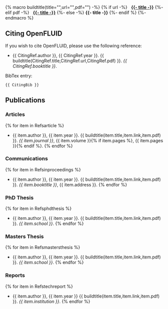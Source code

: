 {% macro buildtitle(title="",url="",pdf="") -%}
{% if url -%}
&nbsp;&nbsp;**<a href="{{ url }}" target=_blank>{{- title -}}</a>**
{%- elif pdf -%}
&nbsp;&nbsp;**<a href="http://www.openfluid-project.org/resources/biblio/{{ pdf }}" target=_blank>{{- title -}}</a>**
{%- else -%}
**{{- title -}}**
{%- endif %}
{%- endmacro %}

## Citing OpenFLUID

If you wish to cite OpenFLUID, please use the following reference:

* {{ CitingRef.author }}, {{ CitingRef.year }}. {{ buildtitle(CitingRef.title,CitingRef.url,CitingRef.pdf) }}. _{{ CitingRef.booktitle }}_.

BibTex entry:
```
{{ CitingBib }}
```


## Publications

### Articles
{% for item in Refsarticle %}
* {{ item.author }}, {{ item.year }}. {{ buildtitle(item.title,item.link,item.pdf) }}. _{{ item.journal }}_, {{ item.volume }}{% if item.pages %}, {{ item.pages }}{% endif %}.
{% endfor %}

### Communications
{% for item in  Refsinproceedings %}
* {{ item.author }}, {{ item.year }}. {{ buildtitle(item.title,item.link,item.pdf) }}. _{{ item.booktitle }}_, {{ item.address }}.
{% endfor %}

### PhD Thesis
{% for item in Refsphdthesis %}
* {{ item.author }}, {{ item.year }}. {{ buildtitle(item.title,item.link,item.pdf) }}. _{{ item.school }}_.
{% endfor %}

### Masters Thesis
{% for item in Refsmastersthesis %}
* {{ item.author }}, {{ item.year }}. {{ buildtitle(item.title,item.link,item.pdf) }}. _{{ item.school }}_.
{% endfor %}

### Reports
{% for item in Refstechreport %}
* {{ item.author }}, {{ item.year }} {{ buildtitle(item.title,item.link,item.pdf) }}. _{{ item.institution }}_.
{% endfor %}
